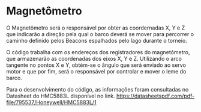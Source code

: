 # Magnetômetro

O Magnetômetro será o responsável por obter as coordernadas X, Y e Z que indicarão a direção pela qual o 
barco deverá se mover para percorrer o caminho definido pelos Beacons espalhados pelo lago durante o torneio.

O código trabalha com os endereços dos registradores do magnetômetro, que armazenarão as coordenadas dos eixos
X, Y e Z. Utilizando o arco tangente no pontos X e Y, obtém-se o ângulo que será enviado ao servo motor e que
por fim, será o responsável por controlar e mover o leme do barco.

Para o desenvolvimento do código, as informações foram consultadas no Datasheet do HMC5883L disponível no link. https://datasheetspdf.com/pdf-file/795537/Honeywell/HMC5883L/1
